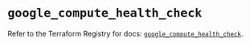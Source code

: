 # `google_compute_health_check`

Refer to the Terraform Registry for docs: [`google_compute_health_check`](https://registry.terraform.io/providers/hashicorp/google/6.17.0/docs/resources/compute_health_check).
